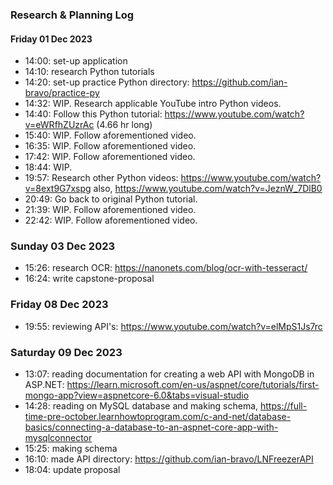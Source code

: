 ### Research & Planning Log
#### Friday 01 Dec 2023
* 14:00: set-up application
* 14:10: research Python tutorials
* 14:20: set-up practice Python directory: https://github.com/ian-bravo/practice-py
* 14:32: WIP. Research applicable YouTube intro Python videos.
* 14:40: Follow this Python tutorial: https://www.youtube.com/watch?v=eWRfhZUzrAc (4.66 hr long)
* 15:40: WIP. Follow aforementioned video.
* 16:35: WIP. Follow aforementioned video.
* 17:42: WIP. Follow aforementioned video.
* 18:44: WIP.
* 19:57: Research other Python videos: https://www.youtube.com/watch?v=8ext9G7xspg also, https://www.youtube.com/watch?v=JeznW_7DlB0
* 20:49: Go back to original Python tutorial.
* 21:39: WIP. Follow aforementioned video.
* 22:42: WIP. Follow aforementioned video.

### Sunday 03 Dec 2023
* 15:26: research OCR: https://nanonets.com/blog/ocr-with-tesseract/
* 16:24: write capstone-proposal

### Friday 08 Dec 2023
* 19:55: reviewing API's: https://www.youtube.com/watch?v=elMpS1Js7rc

### Saturday 09 Dec 2023
* 13:07: reading documentation for creating a web API with MongoDB in ASP.NET: https://learn.microsoft.com/en-us/aspnet/core/tutorials/first-mongo-app?view=aspnetcore-6.0&tabs=visual-studio
* 14:28: reading on MySQL database and making schema, https://full-time-pre-october.learnhowtoprogram.com/c-and-net/database-basics/connecting-a-database-to-an-aspnet-core-app-with-mysqlconnector
* 15:25: making schema
* 16:10: made API directory: https://github.com/ian-bravo/LNFreezerAPI
* 18:04: update proposal